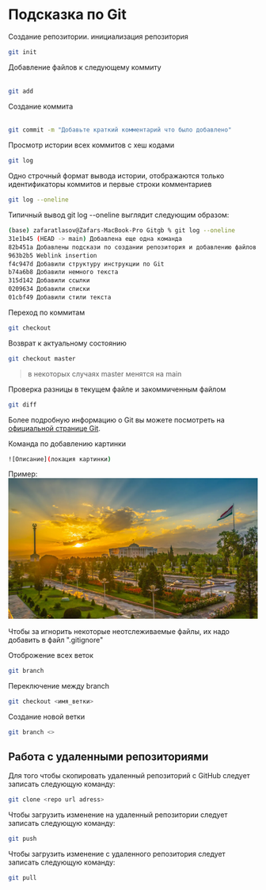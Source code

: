 # Подсказка по Git 

Создание репозитории. инициализация репозитория
```sh
git init
```
Добавление файлов к следующему коммиту
```sh

git add 
```
Создание коммита
```sh

git commit -m "Добавьте краткий комментарий что было добавлено"
```
Просмотр истории всех коммитов с хеш кодами
```sh
git log
```
Одно строчный формат вывода истории, отображаются только идентификаторы коммитов и первые строки комментариев
```sh
git log --oneline 
```
Типичный вывод git log --oneline выглядит следующим образом:
```sh
(base) zafaratlasov@Zafars-MacBook-Pro Gitgb % git log --oneline 
31e1b45 (HEAD -> main) Добавлена еще одна команда
82b451a Добавлены подскази по создании репозитория и добавлению файлов
963b2b5 Weblink insertion
f4c947d Добавили структуру инструкции по Git
b74a6b8 Добавили немного текста
315d142 Добавили ссылки
0209634 Добавили списки
01cbf49 Добавили стили текста
```
Переход по коммитам 
```sh
git checkout
```
Возврат к актуальному состоянию 
```sh
git checkout master
```

>в некоторых случаях master менятся на main 

Проверка разницы в текущем файле и закоммиченным файлом
```sh
git diff
```

Более подробную информацию о Git вы можете посмотреть на [официальной странице Git](https://git-scm.com/doc).

Команда по добавлению картинки 
```sh
![Описание](локация картинки)
```
Пример:
![Dushanbe](Dushanbe.jpeg)

Чтобы за игнорить некоторые неотслеживаемые файлы, их надо добавить в файл ".gitignore"

Отоброжение всех веток 
```sh
git branch
```
Переключение между branch 
```sh 
git checkout <имя_ветки>
```
Создание новой ветки 
```sh
git branch <>
```
## Работа с удаленными репозиториями

Для того чтобы скопировать удаленный репозиторий с GitHub следует записать следующую команду:
```sh
git clone <repo url adress>
```
Чтобы загрузить изменение на удаленный репозитории следует записать следующую команду:
```sh
git push
```
Чтобы загрузить изменение c удаленного репозитория следует записать следующую команду:
```sh
git pull
```
